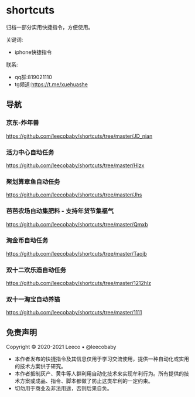 # shortcuts
归档一部分实用快捷指令，方便使用。

关键词:
- iphone快捷指令

联系:
- qq群:819021110
- tg频道:https://t.me/xuehuashe


## 导航

### 京东-炸年兽
https://github.com/leecobaby/shortcuts/tree/master/JD_nian

### 活力中心自动任务
https://github.com/leecobaby/shortcuts/tree/master/Hlzx

### 聚划算章鱼自动任务
https://github.com/leecobaby/shortcuts/tree/master/Jhs

### 芭芭农场自动集肥料 - 支持年货节集福气
https://github.com/leecobaby/shortcuts/tree/master/Qmxb

### 淘金币自动任务
https://github.com/leecobaby/shortcuts/tree/master/Taojb

### 双十二欢乐造自动任务
https://github.com/leecobaby/shortcuts/tree/master/1212hlz

### 双十一淘宝自动养猫
https://github.com/leecobaby/shortcuts/tree/master/1111

## 免责声明
Copyright © 2020-2021 Leeco • @leecobaby
- 本作者发布的快捷指令及其信息仅用于学习交流使用，提供一种自动化或实用的技术方案供于研究。
- 本作者抵制灰产、黄牛等人群利用自动化技术来实现牟利行为。所有提供的技术方案或成品、指令、脚本都做了防止这类牟利的一定约束。
- 切勿用于商业及非法用途，否则后果自负。
